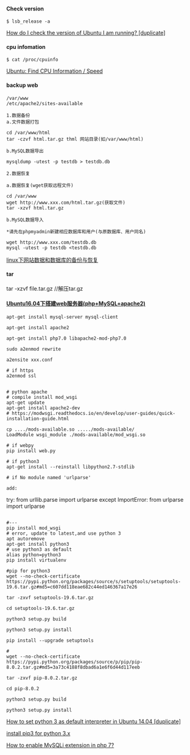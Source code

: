 #### Check version

`$ lsb_release -a`

[How do I check the version of Ubuntu I am running? [duplicate]](https://askubuntu.com/questions/686239/how-do-i-check-the-version-of-ubuntu-i-am-running)

#### cpu infomation

`$ cat /proc/cpuinfo`

[Ubuntu: Find CPU Information / Speed](https://www.cyberciti.biz/faq/ubuntu-cpu-information/)


#### backup web
```
/var/www
/etc/apache2/sites-available

1.数据备份
a.文件数据打包

cd /var/www/html
tar -czvf html.tar.gz thml 网站目录(如/var/www/html) 

b.MySQL数据导出 

mysqldump -utest -p testdb > testdb.db

2.数据恢复

a.数据恢复(wget获取远程文件) 

cd /var/www
wget http://www.xxx.com/html.tar.gz(获取文件) 
tar -xzvf html.tar.gz 

b.MySQL数据导入 

*请先在phpmyadmin新建相应数据库和用户(与原数据库、用户同名) 

wget http://www.xxx.com/testdb.db
mysql -utest -p testdb <testdb.db
```
[linux下网站数据和数据库的备份与恢复](https://www.aliyun.com/jiaocheng/162757.html)

#### tar
tar -xzvf file.tar.gz //解压tar.gz


#### [Ubuntu16.04下搭建web服务器(php+MySQL+apache2)](https://blog.csdn.net/weixin_41978547/article/details/79886744)

```
apt-get install mysql-server mysql-client

apt-get install apache2

apt-get install php7.0 libapache2-mod-php7.0

sudo a2enmod rewrite

a2ensite xxx.conf

# if https
a2enmod ssl


# python apache
# compile install mod_wsgi
apt-get update
apt-get install apache2-dev
# https://modwsgi.readthedocs.io/en/develop/user-guides/quick-installation-guide.html

cp ..../mods-available.so ...../mods-available/
LoadModule wsgi_module ./mods-available/mod_wsgi.so

# if webpy
pip install web.py

# if python3
apt-get install --reinstall libpython2.7-stdlib

# if No module named 'urlparse'

add:
```
try:
    from urllib.parse import urlparse
except ImportError:
    from urlparse import urlparse
```

#---
pip install mod_wsgi
# error, update to latest,and use python 3
apt autoremove
apt-get install python3
# use python3 as default
alias python=python3
pip install virtualenv

#pip for python3
wget --no-check-certificate  https://pypi.python.org/packages/source/s/setuptools/setuptools-19.6.tar.gz#md5=c607dd118eae682c44ed146367a17e26

tar -zxvf setuptools-19.6.tar.gz

cd setuptools-19.6.tar.gz

python3 setup.py build

python3 setup.py install

pip install --upgrade setuptools

#
wget --no-check-certificate  https://pypi.python.org/packages/source/p/pip/pip-8.0.2.tar.gz#md5=3a73c4188f8dbad6a1e6f6d44d117eeb

tar -zxvf pip-8.0.2.tar.gz

cd pip-8.0.2

python3 setup.py build

python3 setup.py install
```

[How to set python 3 as default interpreter in Ubuntu 14.04 [duplicate]](https://askubuntu.com/questions/590027/how-to-set-python-3-as-default-interpreter-in-ubuntu-14-04)

[install pip3 for python 3.x](https://www.cnblogs.com/wenchengxiaopenyou/p/5709218.html)

[How to enable MySQLi extension in php 7?
](https://stackoverflow.com/questions/35424982/how-to-enable-mysqli-extension-in-php-7)